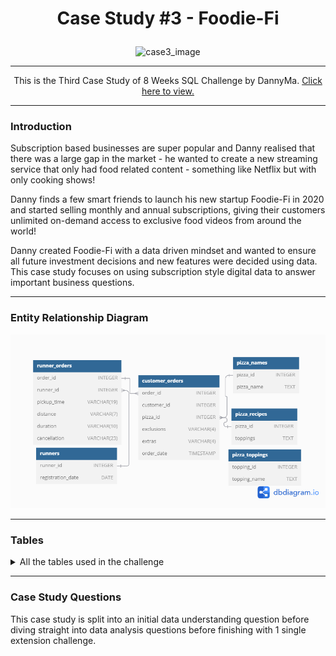 
<h1><p align="center">Case Study #3 - Foodie-Fi</p></h1>

<div align='center'><img src='https://8weeksqlchallenge.com/images/case-study-designs/3.png' alt="case3_image" width="500"/></div>
<hr>
<p align='center'>This is the Third Case Study of 8 Weeks SQL Challenge by DannyMa.
<a href="https://8weeksqlchallenge.com/case-study-3/" rel="nofollow">Click here to view.</a>
</p>
<hr>

### Introduction
Subscription based businesses are super popular and Danny realised that there was a large gap in the market - he wanted to create a new streaming service that only had food related content - something like Netflix but with only cooking shows!

Danny finds a few smart friends to launch his new startup Foodie-Fi in 2020 and started selling monthly and annual subscriptions, giving their customers unlimited on-demand access to exclusive food videos from around the world!

Danny created Foodie-Fi with a data driven mindset and wanted to ensure all future investment decisions and new features were decided using data. This case study focuses on using subscription style digital data to answer important business questions.
<hr>

### Entity Relationship Diagram
<div align='center'><img src="https://github.com/Batchaaaaan/SQL_challenge/blob/main/Case%232_Pizza_Runner/images/case2_entity.png?raw=true" alt='case2_entity' width='700'></div>

<hr>

### Tables
<details><summary> All the tables used in the challenge</summary>
   
   ### Table 1: plans
  Customers can choose which plans to join Foodie-Fi when they first sign up.
  
  Basic plan customers have limited access and can only stream their videos and is only available monthly at $9.90
  
  Pro plan customers have no watch time limits and are able to download videos for offline viewing. Pro plans start at $19.90 a month or $199 for an annual subscription.
  
  Customers can sign up to an initial 7 day free trial will automatically continue with the pro monthly subscription plan unless they cancel, downgrade to basic or upgrade to an annual pro plan at any point during the trial.
  
  When customers cancel their Foodie-Fi service - they will have a churn plan record with a null price but their plan will continue until the end of the billing period.
   
 <table>
    <thead>
      <tr>
        <th>plan_id</th>
        <th>plan_name</th>
        <th>price</th>
      </tr>
    </thead>
    <tbody>
      <tr>
        <td>0</td>
        <td>trial</td>
        <td>0</td>
      </tr>
      <tr>
        <td>1</td>
        <td>basic monthly</td>
        <td>9.90</td>
      </tr>
      <tr>
        <td>2</td>
        <td>pro monthly</td>
        <td>19.90</td>
      </tr>
      <tr>
        <td>3</td>
        <td>pro annual</td>
        <td>199</td>
      </tr>
      <tr>
        <td>4</td>
        <td>churn</td>
        <td>null</td>
      </tr>
    </tbody>
  </table>
  <hr>
  
   ### Table 2: subscriptions
   Customer subscriptions show the exact date where their specific plan_id starts.

  If customers downgrade from a pro plan or cancel their subscription - the higher plan will remain in place until the period is over - the start_date in the subscriptions table will reflect the date that the actual plan changes.
  
  When customers upgrade their account from a basic plan to a pro or annual pro plan - the higher plan will take effect straightaway.
  
  When customers churn - they will keep their access until the end of their current billing period but the start_date will be technically the day they decided to cancel their service.

<table>
    <thead>
      <tr>
        <th>customer_id</th>
        <th>plan_id</th>
        <th>start_date</th>
      </tr>
    </thead>
    <tbody>
      <tr>
        <td>1</td>
        <td>0</td>
        <td>2020-08-01</td>
      </tr>
      <tr>
        <td>1</td>
        <td>1</td>
        <td>2020-08-08</td>
      </tr>
      <tr>
        <td>2</td>
        <td>0</td>
        <td>2020-09-20</td>
      </tr>
      <tr>
        <td>2</td>
        <td>3</td>
        <td>2020-09-27</td>
      </tr>
      <tr>
        <td>11</td>
        <td>0</td>
        <td>2020-11-19</td>
      </tr>
      <tr>
        <td>11</td>
        <td>4</td>
        <td>2020-11-26</td>
      </tr>
      <tr>
        <td>13</td>
        <td>0</td>
        <td>2020-12-15</td>
      </tr>
      <tr>
        <td>13</td>
        <td>1</td>
        <td>2020-12-22</td>
      </tr>
      <tr>
        <td>13</td>
        <td>2</td>
        <td>2021-03-29</td>
      </tr>
      <tr>
        <td>15</td>
        <td>0</td>
        <td>2020-03-17</td>
      </tr>
      <tr>
        <td>15</td>
        <td>2</td>
        <td>2020-03-24</td>
      </tr>
      <tr>
        <td>15</td>
        <td>4</td>
        <td>2020-04-29</td>
      </tr>
      <tr>
        <td>16</td>
        <td>0</td>
        <td>2020-05-31</td>
      </tr>
      <tr>
        <td>16</td>
        <td>1</td>
        <td>2020-06-07</td>
      </tr>
      <tr>
        <td>16</td>
        <td>3</td>
        <td>2020-10-21</td>
      </tr>
      <tr>
        <td>18</td>
        <td>0</td>
        <td>2020-07-06</td>
      </tr>
      <tr>
        <td>18</td>
        <td>2</td>
        <td>2020-07-13</td>
      </tr>
      <tr>
        <td>19</td>
        <td>0</td>
        <td>2020-06-22</td>
      </tr>
      <tr>
        <td>19</td>
        <td>2</td>
        <td>2020-06-29</td>
      </tr>
      <tr>
        <td>19</td>
        <td>3</td>
        <td>2020-08-29</td>
      </tr>
    </tbody>
  </table>

  </details>
<hr>

### Case Study Questions

This case study is split into an initial data understanding question before diving straight into data analysis questions before finishing with 1 single extension challenge.
